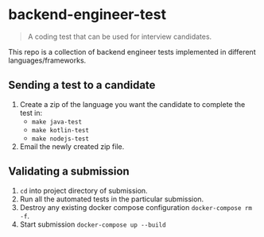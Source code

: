 # backend-engineer-test

> A coding test that can be used for interview candidates.

This repo is a collection of backend engineer tests implemented in different languages/frameworks.

## Sending a test to a candidate

1. Create a zip of the language you want the candidate to complete the test in:
    - `make java-test`
    - `make kotlin-test`
    - `make nodejs-test`
2. Email the newly created zip file.

## Validating a submission

1. `cd` into project directory of submission.
2. Run all the automated tests in the particular submission.
3. Destroy any existing docker compose configuration `docker-compose rm -f`.
4. Start submission `docker-compose up --build`
